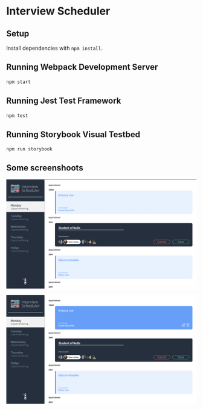 # Interview Scheduler

## Setup

Install dependencies with `npm install`.

## Running Webpack Development Server

```sh
npm start
```

## Running Jest Test Framework

```sh
npm test
```

## Running Storybook Visual Testbed

```sh
npm run storybook
```

## Some screenshoots

!['ScreenShoot 1'](https://github.com/Bebopskull/scheduler/blob/master/docs/makingNewAppointment.png)

!['ScreenShoot 1']( https://github.com/Bebopskull/scheduler/blob/master/docs/screenshoot2.png)


